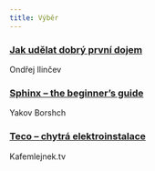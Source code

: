 ```yaml
---
title: Výběr
---
```


### [Jak udělat dobrý první dojem](http://www.ilincev.com/prvni-dojem)
Ondřej Ilinčev

### [Sphinx – the beginner’s guide](http://blog.mageworx.com/2016/05/sphinx-the-beginners-guide/)
Yakov Borshch

### [Teco – chytrá elektroinstalace](https://kafemlejnek.tv/dil-33-tec)
Kafemlejnek.tv
